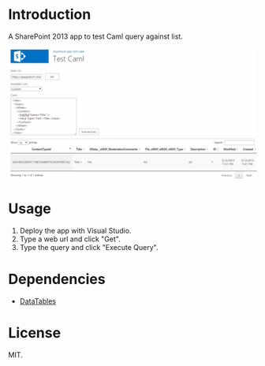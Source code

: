 # Introduction
A SharePoint 2013 app to test Caml query against list.

![Alt](screenshot.PNG)

# Usage
1. Deploy the app with Visual Studio.
2. Type a web url and click "Get".
3. Type the query and click "Execute Query".

# Dependencies
* [DataTables](https://www.datatables.net/)

# License
MIT.
